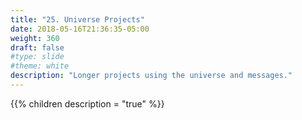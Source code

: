 ```yaml
---
title: "25. Universe Projects"
date: 2018-05-16T21:36:35-05:00
weight: 360
draft: false
#type: slide
#theme: white
description: "Longer projects using the universe and messages."
---
```


{{% children description = "true" %}}

